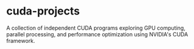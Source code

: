# cuda-projects
A collection of independent CUDA programs exploring GPU computing, parallel processing, and performance optimization using NVIDIA's CUDA framework.
